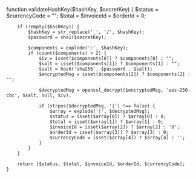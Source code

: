 function validateHashKey($hashKey, $secretKey)
    {
        $status = $currencyCode = "";
        $total = $invoiceId = $orderId = 0;

        if (!empty($hashKey)) {
            $hashKey = str_replace('_', '/', $hashKey);
            $password = sha1($secretKey);

            $components = explode(':', $hashKey);
            if (count($components) > 2) {
                $iv = isset($components[0]) ? $components[0] : "";
                $salt = isset($components[1]) ? $components[1] : "";
                $salt = hash('sha256', $password . $salt);
                $encryptedMsg = isset($components[2]) ? $components[2] : "";

                $decryptedMsg = openssl_decrypt($encryptedMsg, 'aes-256-cbc', $salt, null, $iv);

                if (strpos($decryptedMsg, '|') !== false) {
                    $array = explode('|', $decryptedMsg);
                    $status = isset($array[0]) ? $array[0] : 0;
                    $total = isset($array[1]) ? $array[1] : 0;
                    $invoiceId = isset($array[2]) ? $array[2] : '0';
                    $orderId = isset($array[3]) ? $array[3] : 0;
                    $currencyCode = isset($array[4]) ? $array[4] : '';
                }
            }
        }

        return [$status, $total, $invoiceId, $orderId, $currencyCode];
    }